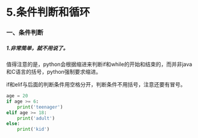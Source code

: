 # 5.条件判断和循环

### 一、条件判断

##### 1.非常简单，就不用说了。

值得注意的是，python会根据缩进来判断if和while的开始和结束的，而并非java和C语言的括号，python强制要求缩进。

if和elif与后面的判断条件用空格分开，判断条件不用括号，注意还要有冒号。

```py
age = 20
if age >= 6:
    print('teenager')
elif age >= 18:
    print('adult')
else:
    print('kid')
```



